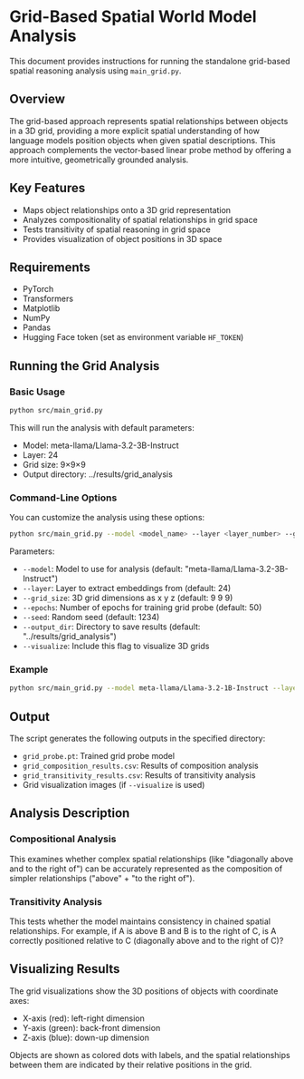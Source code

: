 # Grid-Based Spatial World Model Analysis

This document provides instructions for running the standalone grid-based spatial reasoning analysis using `main_grid.py`.

## Overview

The grid-based approach represents spatial relationships between objects in a 3D grid, providing a more explicit spatial understanding of how language models position objects when given spatial descriptions. This approach complements the vector-based linear probe method by offering a more intuitive, geometrically grounded analysis.

## Key Features

- Maps object relationships onto a 3D grid representation
- Analyzes compositionality of spatial relationships in grid space
- Tests transitivity of spatial reasoning in grid space
- Provides visualization of object positions in 3D space

## Requirements

- PyTorch
- Transformers
- Matplotlib
- NumPy
- Pandas
- Hugging Face token (set as environment variable `HF_TOKEN`)

## Running the Grid Analysis

### Basic Usage

```bash
python src/main_grid.py
```

This will run the analysis with default parameters:
- Model: meta-llama/Llama-3.2-3B-Instruct
- Layer: 24
- Grid size: 9×9×9
- Output directory: ../results/grid_analysis

### Command-Line Options

You can customize the analysis using these options:

```bash
python src/main_grid.py --model <model_name> --layer <layer_number> --grid_size <x> <y> <z> --epochs <num_epochs> --seed <random_seed> --output_dir <output_directory> --visualize
```

Parameters:
- `--model`: Model to use for analysis (default: "meta-llama/Llama-3.2-3B-Instruct")
- `--layer`: Layer to extract embeddings from (default: 24)
- `--grid_size`: 3D grid dimensions as x y z (default: 9 9 9)
- `--epochs`: Number of epochs for training grid probe (default: 50)
- `--seed`: Random seed (default: 1234)
- `--output_dir`: Directory to save results (default: "../results/grid_analysis")
- `--visualize`: Include this flag to visualize 3D grids

### Example

```bash
python src/main_grid.py --model meta-llama/Llama-3.2-1B-Instruct --layer 16 --grid_size 7 7 7 --epochs 30 --visualize
```

## Output

The script generates the following outputs in the specified directory:
- `grid_probe.pt`: Trained grid probe model
- `grid_composition_results.csv`: Results of composition analysis
- `grid_transitivity_results.csv`: Results of transitivity analysis
- Grid visualization images (if `--visualize` is used)

## Analysis Description

### Compositional Analysis

This examines whether complex spatial relationships (like "diagonally above and to the right of") can be accurately represented as the composition of simpler relationships ("above" + "to the right of").

### Transitivity Analysis

This tests whether the model maintains consistency in chained spatial relationships. For example, if A is above B and B is to the right of C, is A correctly positioned relative to C (diagonally above and to the right of C)?

## Visualizing Results

The grid visualizations show the 3D positions of objects with coordinate axes:
- X-axis (red): left-right dimension
- Y-axis (green): back-front dimension 
- Z-axis (blue): down-up dimension

Objects are shown as colored dots with labels, and the spatial relationships between them are indicated by their relative positions in the grid.
